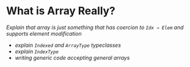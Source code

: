 # What is Array Really?

*Explain that array is just something that has coercion to `Idx → Elem` and supports element modification*

- *explain `Indexed` and `ArrayType` typeclasses*
- *explain `IndexType`*
- *writing generic code accepting general arrays*
